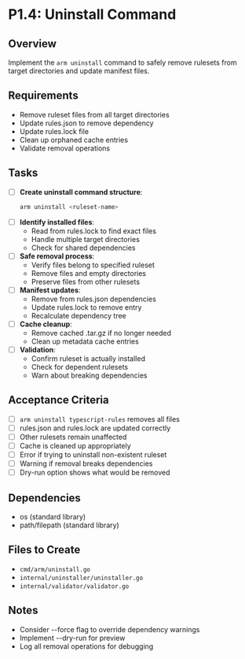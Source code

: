 # P1.4: Uninstall Command

## Overview
Implement the `arm uninstall` command to safely remove rulesets from target directories and update manifest files.

## Requirements
- Remove ruleset files from all target directories
- Update rules.json to remove dependency
- Update rules.lock file
- Clean up orphaned cache entries
- Validate removal operations

## Tasks
- [ ] **Create uninstall command structure**:
  ```bash
  arm uninstall <ruleset-name>
  ```
- [ ] **Identify installed files**:
  - Read from rules.lock to find exact files
  - Handle multiple target directories
  - Check for shared dependencies
- [ ] **Safe removal process**:
  - Verify files belong to specified ruleset
  - Remove files and empty directories
  - Preserve files from other rulesets
- [ ] **Manifest updates**:
  - Remove from rules.json dependencies
  - Update rules.lock to remove entry
  - Recalculate dependency tree
- [ ] **Cache cleanup**:
  - Remove cached .tar.gz if no longer needed
  - Clean up metadata cache entries
- [ ] **Validation**:
  - Confirm ruleset is actually installed
  - Check for dependent rulesets
  - Warn about breaking dependencies

## Acceptance Criteria
- [ ] `arm uninstall typescript-rules` removes all files
- [ ] rules.json and rules.lock are updated correctly
- [ ] Other rulesets remain unaffected
- [ ] Cache is cleaned up appropriately
- [ ] Error if trying to uninstall non-existent ruleset
- [ ] Warning if removal breaks dependencies
- [ ] Dry-run option shows what would be removed

## Dependencies
- os (standard library)
- path/filepath (standard library)

## Files to Create
- `cmd/arm/uninstall.go`
- `internal/uninstaller/uninstaller.go`
- `internal/validator/validator.go`

## Notes
- Consider --force flag to override dependency warnings
- Implement --dry-run for preview
- Log all removal operations for debugging

